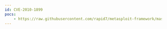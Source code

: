 ```yaml
---
id: CVE-2010-1899
pocs:
    - https://raw.githubusercontent.com/rapid7/metasploit-framework/master/modules/auxiliary/dos/windows/http/ms10_065_ii6_asp_dos.rb
---
```

